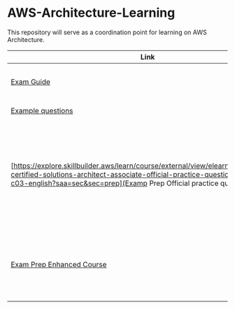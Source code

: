 # AWS-Architecture-Learning

This repository will serve as a coordination point for learning on AWS Architecture.

| Link | Description |
|-----------------|-----------------|
| [Exam Guide](https://d1.awsstatic.com/training-and-certification/docs-sa-assoc/AWS-Certified-Solutions-Architect-Associate_Exam-Guide.pdf)   | Provides information on composition of the exam   |
| [Example questions](https://d1.awsstatic.com/training-and-certification/docs-sa-assoc/AWS-Certified-Solutions-Architect-Associate_Sample-Questions.pdf) | Sample questions   |
| [https://explore.skillbuilder.aws/learn/course/external/view/elearning/13266/aws-certified-solutions-architect-associate-official-practice-question-set-saa-c03-english?saa=sec&sec=prep](Examp Prep Official practice question set)   | 45 minute skill builder course that provides a test like environment to test understanding of architecture before the exam.  |
| [Exam Prep Enhanced Course](https://explore.skillbuilder.aws/learn/course/external/view/elearning/14760/exam-prep-aws-certified-solutions-architect-associate-saa-c03)  | Official exam prep standard course - need to be a premium subscriber to get this course |

